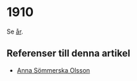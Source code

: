 # 1910

Se [år](år).

## Referenser till denna artikel

* [Anna Sömmerska Olsson](anna%20sömmerska%20olsson)
